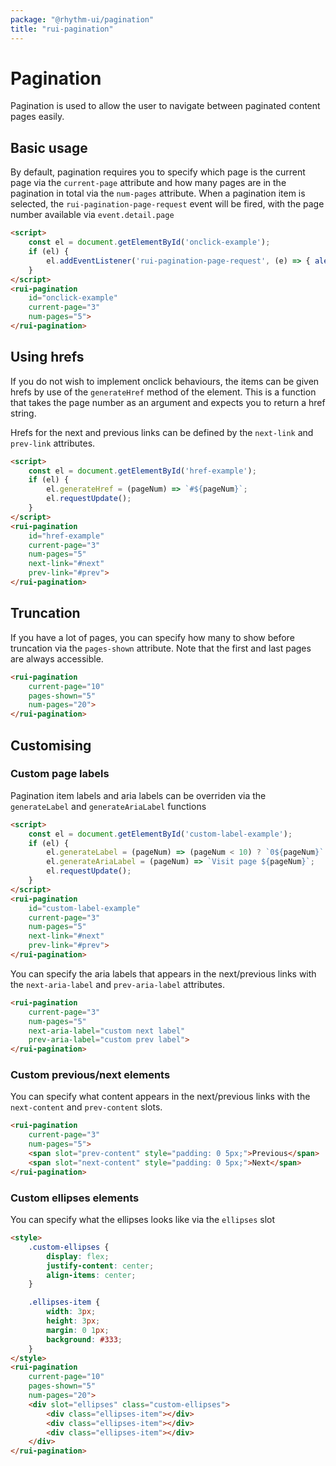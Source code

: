 ```yaml
---
package: "@rhythm-ui/pagination"
title: "rui-pagination"
---
```


# Pagination
Pagination is used to allow the user to navigate between paginated content pages easily. 

## Basic usage
By default, pagination requires you to specify which page is the current page via the `current-page` attribute and how many pages are in the pagination in total via the `num-pages` attribute. When a pagination item is selected, the `rui-pagination-page-request` event will be fired, with the page number available via `event.detail.page`

<Script script={
    () => {
        if (!document) { return; }
        const el = document.getElementById('onclick-example');
        if (el) {
            el.addEventListener('rui-pagination-page-request', (e) => { alert(`Page ${e.detail.page} requested!`)});
        }
    }
}></Script>
```html preview
<script>
    const el = document.getElementById('onclick-example');
    if (el) {
        el.addEventListener('rui-pagination-page-request', (e) => { alert(`Page ${e.detail.page} requested!`)});
    }
</script>
<rui-pagination
    id="onclick-example"
    current-page="3"
    num-pages="5">
</rui-pagination>
```


## Using hrefs
If you do not wish to implement onclick behaviours, the items can be given hrefs by use of the `generateHref` method of the element. This is a function that takes the page number as an argument and expects you to return a href string. 

Hrefs for the next and previous links can be defined by the `next-link`  and `prev-link` attributes.


<Script script={
    () => {
        if (!document) { return; }
        const el = document.getElementById('href-example');
        if (el) {
            el.generateHref = (pageNum) => `#${pageNum}`;
            el.requestUpdate();
        }
    }
}></Script>
```html preview
<script>
    const el = document.getElementById('href-example');
    if (el) {
        el.generateHref = (pageNum) => `#${pageNum}`;
        el.requestUpdate();
    }
</script>
<rui-pagination
    id="href-example"
    current-page="3"
    num-pages="5"
    next-link="#next"
    prev-link="#prev">
</rui-pagination>
```

## Truncation
If you have a lot of pages, you can specify how many to show before truncation via the `pages-shown` attribute. Note that the first and last pages are always accessible.

```html preview
<rui-pagination
    current-page="10"
    pages-shown="5"
    num-pages="20">
</rui-pagination>
```

## Customising

### Custom page labels
Pagination item labels and aria labels can be overriden via the `generateLabel` and `generateAriaLabel` functions

<Script script={
    () => {
        if (!document) { return; }
        const el = document.getElementById('custom-label-example');
        if (el) {
            el.generateLabel = (pageNum) => (pageNum < 10) ? `0${pageNum}` : pageNum;
            el.generateAriaLabel = (pageNum) => `Visit page ${pageNum}`;
            el.requestUpdate();
        }
    }
}></Script>
```html preview
<script>
    const el = document.getElementById('custom-label-example');
    if (el) {
        el.generateLabel = (pageNum) => (pageNum < 10) ? `0${pageNum}` : pageNum;
        el.generateAriaLabel = (pageNum) => `Visit page ${pageNum}`;
        el.requestUpdate();
    }
</script>
<rui-pagination
    id="custom-label-example"
    current-page="3"
    num-pages="5"
    next-link="#next"
    prev-link="#prev">
</rui-pagination>
```

You can specify the aria labels that appears in the next/previous links with the `next-aria-label` and `prev-aria-label` attributes. 

```html preview
<rui-pagination
    current-page="3"
    num-pages="5"
    next-aria-label="custom next label"
    prev-aria-label="custom prev label">
</rui-pagination>
```

### Custom previous/next elements
You can specify what content appears in the next/previous links with the
`next-content` and `prev-content` slots. 

```html preview
<rui-pagination
    current-page="3"
    num-pages="5">
    <span slot="prev-content" style="padding: 0 5px;">Previous</span>
    <span slot="next-content" style="padding: 0 5px;">Next</span>
</rui-pagination>
```


### Custom ellipses elements
You can specify what the ellipses looks like via the `ellipses` slot

```html preview
<style>
    .custom-ellipses {
        display: flex;
        justify-content: center;
        align-items: center;
    }

    .ellipses-item {
        width: 3px;
        height: 3px;
        margin: 0 1px;
        background: #333;
    }
</style>
<rui-pagination
    current-page="10"
    pages-shown="5"
    num-pages="20">
    <div slot="ellipses" class="custom-ellipses">
        <div class="ellipses-item"></div>
        <div class="ellipses-item"></div>
        <div class="ellipses-item"></div>
    </div>
</rui-pagination>
```